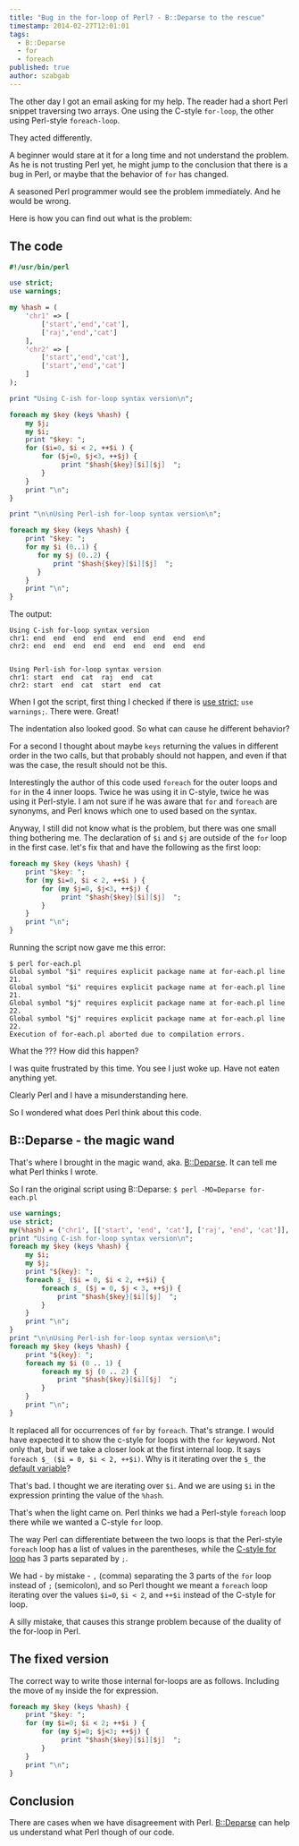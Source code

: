 ```yaml
---
title: "Bug in the for-loop of Perl? - B::Deparse to the rescue"
timestamp: 2014-02-27T12:01:01
tags:
  - B::Deparse
  - for
  - foreach
published: true
author: szabgab
---
```



The other day I got an email asking for my help. The reader had a short Perl snippet traversing two arrays.
One using the C-style `for-loop`, the other using Perl-style `foreach-loop`.

They acted differently.

A beginner would stare at it for a long time and not understand the problem. As he is not trusting
Perl yet, he might jump to the conclusion that there is a bug in Perl, or maybe that the
behavior of `for` has changed.

A seasoned Perl programmer would see the problem immediately. And he would be wrong.

Here is how you can find out what is the problem:


## The code

```perl
#!/usr/bin/perl

use strict;
use warnings;

my %hash = (
    'chr1' => [
        ['start','end','cat'],
        ['raj','end','cat']
    ],
    'chr2' => [
        ['start','end','cat'],
        ['start','end','cat']
    ]
);

print "Using C-ish for-loop syntax version\n";

foreach my $key (keys %hash) {
    my $j;
    my $i;
    print "$key: ";
    for ($i=0, $i < 2, ++$i ) {
        for ($j=0, $j<3, ++$j) {
             print "$hash{$key}[$i][$j]  ";
        }
    }
    print "\n";
}

print "\n\nUsing Perl-ish for-loop syntax version\n";

foreach my $key (keys %hash) {
    print "$key: ";
    for my $i (0..1) {
       for my $j (0..2) {
           print "$hash{$key}[$i][$j]  ";
       }
    }
    print "\n";
}
```

The output:

```
Using C-ish for-loop syntax version
chr1: end  end  end  end  end  end  end  end  end  
chr2: end  end  end  end  end  end  end  end  end  


Using Perl-ish for-loop syntax version
chr1: start  end  cat  raj  end  cat  
chr2: start  end  cat  start  end  cat 
```

When I got the script, first thing I checked if there is [use strict;](/strict)
`use warnings;`. There were. Great!

The indentation also looked good. So what can cause he different behavior?

For a second I thought about maybe `keys` returning the values in different order in the two calls,
but that probably should not happen, and even if that was the case, the result should not be this.

Interestingly the author of this code used `foreach` for the outer loops and `for` in the
4 inner loops. Twice he was using it in C-style, twice he was using it Perl-style. I am not sure
if he was aware that `for` and `foreach` are synonyms, and Perl knows which one to used
based on the syntax.

Anyway, I still did not know what is the problem, but there was one small thing bothering me. The declaration of
`$i` and `$j` are outside of the `for` loop in the first case. let's fix that and have
the following as the first loop:

```perl
foreach my $key (keys %hash) {
    print "$key: ";
    for (my $i=0, $i < 2, ++$i ) {
        for (my $j=0, $j<3, ++$j) {
             print "$hash{$key}[$i][$j]  ";
        }
    }
    print "\n";
}
```

Running the script now gave me this error:

```
$ perl for-each.pl 
Global symbol "$i" requires explicit package name at for-each.pl line 21.
Global symbol "$i" requires explicit package name at for-each.pl line 21.
Global symbol "$j" requires explicit package name at for-each.pl line 22.
Global symbol "$j" requires explicit package name at for-each.pl line 22.
Execution of for-each.pl aborted due to compilation errors.
```

What the ??? How did this happen?

I was quite frustrated by this time. You see I just woke up. Have not eaten anything yet.

Clearly Perl and I have a misunderstanding here.

So I wondered what does Perl think about this code.

## B::Deparse - the magic wand

That's where I brought in the magic wand, aka. [B::Deparse](https://metacpan.org/pod/B::Deparse).
It can tell me what Perl thinks I wrote.


So I ran the original script using B::Deparse:
`$ perl -MO=Deparse for-each.pl`


```perl
use warnings;
use strict;
my(%hash) = ('chr1', [['start', 'end', 'cat'], ['raj', 'end', 'cat']], 'chr2', [['start', 'end', 'cat'], ['start', 'end', 'cat']]);
print "Using C-ish for-loop syntax version\n";
foreach my $key (keys %hash) {
    my $i;
    my $j;
    print "${key}: ";
    foreach $_ ($i = 0, $i < 2, ++$i) {
        foreach $_ ($j = 0, $j < 3, ++$j) {
            print "$hash{$key}[$i][$j]  ";
        }
    }
    print "\n";
}
print "\n\nUsing Perl-ish for-loop syntax version\n";
foreach my $key (keys %hash) {
    print "${key}: ";
    foreach my $i (0 .. 1) {
        foreach my $j (0 .. 2) {
            print "$hash{$key}[$i][$j]  ";
        }
    }
    print "\n";
}
```

It replaced all for occurrences of `for` by `foreach`. That's strange. I would have expected it
to show the c-style for loops with the `for` keyword. Not only that, but if we take a closer look at
the first internal loop. It says  `foreach $_ ($i = 0, $i < 2, ++$i)`.
Why is it iterating over the `$_` the [default variable](/the-default-variable-of-perl)?

That's bad. I thought we are iterating over `$i`. And we are using `$i` in the expression
printing the value of the `%hash`.

That's when the light came on. Perl thinks we had a Perl-style `foreach` loop there while we wanted a C-style
`for` loop.

The way Perl can differentiate between the two loops is that the Perl-style `foreach` loop has a list of values
in the parentheses, while the [C-style for loop](/for-loop-in-perl) has 3 parts separated by `;`.

We had - by mistake - `,` (comma) separating the 3 parts of the `for` loop instead of `;`
(semicolon), and so Perl thought we meant a `foreach` loop iterating over the values
`$i=0`, `$i < 2`, and `++$i` instead of the C-style for loop.

A silly mistake, that causes this strange problem because of the duality of the for-loop in Perl.

## The fixed version

The correct way to write those internal for-loops are as follows. Including the move of `my`
inside the for expression.

```perl
foreach my $key (keys %hash) {
    print "$key: ";
    for (my $i=0; $i < 2; ++$i ) {
        for (my $j=0; $j<3; ++$j) {
             print "$hash{$key}[$i][$j]  ";
        }
    }
    print "\n";
}
```

## Conclusion

There are cases when we have disagreement with Perl. 
[B::Deparse](https://metacpan.org/pod/B::Deparse) can help us understand what
Perl though of our code.

